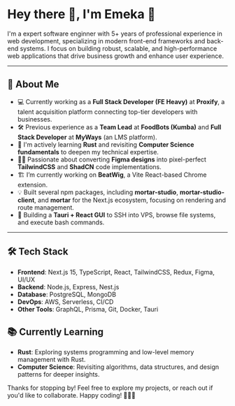 # Hey there 👋, I'm Emeka 🚀

I'm a expert software enginner with 5+ years of professional experience in web development, specializing in modern front-end frameworks and back-end systems. I focus on building robust, scalable, and high-performance web applications that drive business growth and enhance user experience.

---

## 🚀 About Me

- 💻 Currently working as a **Full Stack Developer (FE Heavy)** at **Proxify**, a talent acquisition platform connecting top-tier developers with businesses.
- 🛠️ Previous experience as a **Team Lead** at **FoodBots (Kumba)** and **Full Stack Developer** at **MyWays** (an LMS platform).
- 🌱 I'm actively learning **Rust** and revisiting **Computer Science fundamentals** to deepen my technical expertise.
- 🧑‍💻 Passionate about converting **Figma designs** into pixel-perfect **TailwindCSS** and **ShadCN** code implementations.
- 🏗️ I’m currently working on **BeatWig**, a Vite React-based Chrome extension.
- 💡 Built several npm packages, including **mortar-studio**, **mortar-studio-client**, and **mortar** for the Next.js ecosystem, focusing on rendering and route management.
- 🔧 Building a **Tauri + React GUI** to SSH into VPS, browse file systems, and execute bash commands.

---


## 🛠️ Tech Stack

- **Frontend**: Next.js 15, TypeScript, React, TailwindCSS, Redux, Figma, UI/UX
- **Backend**: Node.js, Express, Nest.js
- **Database**: PostgreSQL, MongoDB
- **DevOps**: AWS, Serverless, CI/CD
- **Other Tools**: GraphQL, Prisma, Git, Docker, Tauri

## 📚 Currently Learning
- **Rust**: Exploring systems programming and low-level memory management with Rust.
- **Computer Science**: Revisiting algorithms, data structures, and design patterns for deeper insights.


Thanks for stopping by! Feel free to explore my projects, or reach out if you'd like to collaborate. Happy coding! 👨‍💻✨

